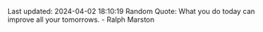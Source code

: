 Last updated: 2024-04-02 18:10:19
Random Quote: What you do today can improve all your tomorrows. - Ralph Marston